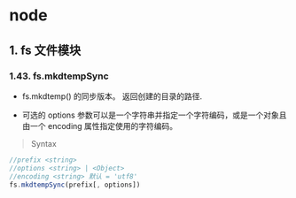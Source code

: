 # node

## 1. fs 文件模块

### 1.43. fs.mkdtempSync

- fs.mkdtemp() 的同步版本。 返回创建的目录的路径.

- 可选的 options 参数可以是一个字符串并指定一个字符编码，或是一个对象且由一个 encoding 属性指定使用的字符编码。

> Syntax

```js
//prefix <string>
//options <string> | <Object>
//encoding <string> 默认 = 'utf8'
fs.mkdtempSync(prefix[, options])
```
